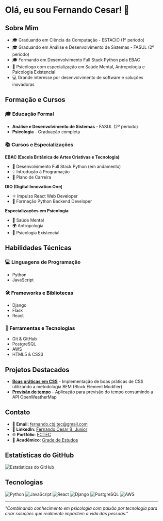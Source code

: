 # Olá, eu sou Fernando Cesar! 👋

## Sobre Mim
- 🎓 Graduando em Ciência da Computação - ESTACIO (1º período)
- 🎓 Graduando em Análise e Desenvolvimento de Sistemas - FASUL (2º período)
- 🎓 Formando em Desenvolvimento Full Stack Python pela EBAC
- 🧠 Psicólogo com especialização em Saúde Mental, Antropologia e Psicologia Existencial
- 💻 Grande interesse por desenvolvimento de software e soluções inovadoras

## Formação e Cursos
### 🎓 Educação Formal
- **Análise e Desenvolvimento de Sistemas** - FASUL (2º período)
- **Psicologia** - Graduação completa

### 📚 Cursos e Especializações
**EBAC (Escola Britânica de Artes Criativas e Tecnologia)**
- 🐍 Desenvolvimento Full Stack Python (em andamento)
- 💡 Introdução à Programação
- 🎯 Plano de Carreira

**DIO (Digital Innovation One)**
- ⚛️ Impulso React Web Developer
- 🐍 Formação Python Backend Developer

**Especializações em Psicologia**
- 🧠 Saúde Mental
- 🌍 Antropologia
- 💭 Psicologia Existencial

## Habilidades Técnicas
### 💻 Linguagens de Programação
- Python
- JavaScript

### 🛠️ Frameworks e Bibliotecas
- Django
- Flask
- React

### 🔧 Ferramentas e Tecnologias
- Git & GitHub
- PostgreSQL
- AWS
- HTML5 & CSS3

## Projetos Destacados
- **[Boas práticas em CSS](https://github.com/Fernando-Psy/BEM.git)** - Implementação de boas práticas de CSS utilizando a metodologia BEM (Block Element Modifier)
- **[Previsão do tempo](https://github.com/Fernando-Psy/previsao_do_tempo.git)** - Aplicação para previsão do tempo consumindo a API OpenWeatherMap

## Contato
- 📧 **Email**: fernando.cbj.tec@gmail.com
- 🔗 **LinkedIn**: [Fernando Cesar B. Junior](https://br.linkedin.com/in/fernando-cesar-botelho-junior)
- 🌐 **Portfólio**: [FCTEC](https://fctec.dev.com)
- 📖 **Acadêmico**: [Grade de Estudos](grade-estudos.md)


## Estatísticas do GitHub
![Estatísticas do GitHub](https://github-readme-stats.vercel.app/api?username=Fernando-Psy&show_icons=true&theme=radical)

## Tecnologias
![Python](https://img.shields.io/badge/Python-3776AB?style=for-the-badge&logo=python&logoColor=white)
![JavaScript](https://img.shields.io/badge/JavaScript-F7DF1E?style=for-the-badge&logo=javascript&logoColor=black)
![React](https://img.shields.io/badge/React-20232A?style=for-the-badge&logo=react&logoColor=61DAFB)
![Django](https://img.shields.io/badge/Django-092E20?style=for-the-badge&logo=django&logoColor=white)
![PostgreSQL](https://img.shields.io/badge/PostgreSQL-316192?style=for-the-badge&logo=postgresql&logoColor=white)
![AWS](https://img.shields.io/badge/Amazon_AWS-232F3E?style=for-the-badge&logo=amazon-aws&logoColor=white)

---
*"Combinando conhecimento em psicologia com paixão por tecnologia para criar soluções que realmente impactem a vida das pessoas."*

<!---
Fernando-cbj-Tec/Fernando-cbj-Tec is a ✨ special ✨ repository because its README.md (this file) appears on your GitHub profile.
You can click the Preview link to take a look at your changes.
--->
